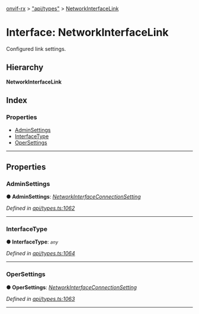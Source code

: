 [onvif-rx](../README.md) > ["api/types"](../modules/_api_types_.md) > [NetworkInterfaceLink](../interfaces/_api_types_.networkinterfacelink.md)

# Interface: NetworkInterfaceLink

Configured link settings.

## Hierarchy

**NetworkInterfaceLink**

## Index

### Properties

* [AdminSettings](_api_types_.networkinterfacelink.md#adminsettings)
* [InterfaceType](_api_types_.networkinterfacelink.md#interfacetype)
* [OperSettings](_api_types_.networkinterfacelink.md#opersettings)

---

## Properties

<a id="adminsettings"></a>

###  AdminSettings

**● AdminSettings**: *[NetworkInterfaceConnectionSetting](_api_types_.networkinterfaceconnectionsetting.md)*

*Defined in [api/types.ts:1062](https://github.com/patrickmichalina/onvif-rx/blob/3ab1739/src/api/types.ts#L1062)*

___
<a id="interfacetype"></a>

###  InterfaceType

**● InterfaceType**: *`any`*

*Defined in [api/types.ts:1064](https://github.com/patrickmichalina/onvif-rx/blob/3ab1739/src/api/types.ts#L1064)*

___
<a id="opersettings"></a>

###  OperSettings

**● OperSettings**: *[NetworkInterfaceConnectionSetting](_api_types_.networkinterfaceconnectionsetting.md)*

*Defined in [api/types.ts:1063](https://github.com/patrickmichalina/onvif-rx/blob/3ab1739/src/api/types.ts#L1063)*

___

